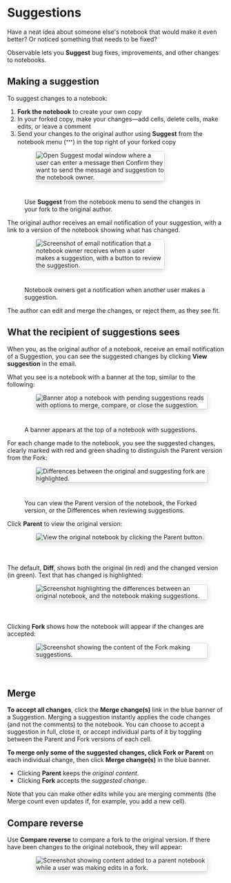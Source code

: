 # Suggestions

Have a neat idea about someone else's notebook that would make it even better? Or noticed something that needs to be fixed?

Observable lets you **Suggest** bug fixes, improvements, and other changes to notebooks.

## Making a suggestion

To suggest changes to a notebook: 

1. **Fork the notebook** to create your own copy
2. In your forked copy, make your changes—add cells, delete cells, make edits, or leave a comment
3. Send your changes to the original author using **Suggest** from the notebook menu (<svg width="16" height="16" viewBox="0 0 16 16" fill="none" style="display: inline !important;"><path fillRule="evenodd" clipRule="evenodd" d="M4.5 8C4.5 8.82843 3.82843 9.5 3 9.5C2.17157 9.5 1.5 8.82843 1.5 8C1.5 7.17157 2.17157 6.5 3 6.5C3.82843 6.5 4.5 7.17157 4.5 8ZM9.5 8C9.5 8.82843 8.82843 9.5 8 9.5C7.17157 9.5 6.5 8.82843 6.5 8C6.5 7.17157 7.17157 6.5 8 6.5C8.82843 6.5 9.5 7.17157 9.5 8ZM14.5 8C14.5 8.82843 13.8284 9.5 13 9.5C12.1716 9.5 11.5 8.82843 11.5 8C11.5 7.17157 12.1716 6.5 13 6.5C13.8284 6.5 14.5 7.17157 14.5 8Z" fill="currentColor"/></svg>) in the top right of your forked copy

<figure>
  <img
    style="border-radius:2px;box-shadow:0 4px 12px rgba(0,0,0,0.15), 0 0 0 1px rgba(0, 0, 0, 0.1);margin-left:27px;margin-bottom:40px;max-width: 70%"
    src="/collaborating/suggestions/sendSuggestionModal.png" alt="Open Suggest modal window where a user can enter a message then Confirm they want to send the message and suggestion to the notebook owner."
  />
  <figcaption>Use <b>Suggest</b> from the notebook menu to send the changes in your fork to the original author.</figcaption>
</figure>

The original author receives an email notification of your suggestion, with a link to a version of the notebook showing what has changed.

<figure>
  <img
    style="border-radius:2px;box-shadow:0 4px 12px rgba(0,0,0,0.15), 0 0 0 1px rgba(0, 0, 0, 0.1);margin-left:27px;margin-bottom:40px;max-width: 70%"
    src="/collaborating/suggestions/emailNotificationForSuggestion.png" alt="Screenshot of email notification that a notebook owner receives when a user makes a suggestion, with a button to review the suggestion."
  />
  <figcaption>Notebook owners get a notification when another user makes a suggestion.</figcaption>
</figure>

The author can edit and merge the changes, or reject them, as they see fit.

## What the recipient of suggestions sees

When you, as the original author of a notebook, receive an email notification of a Suggestion, you can see the suggested changes by clicking **View suggestion** in the email.

What you see is a notebook with a banner at the top, similar to the following:

<figure>
  <img
    style="border-radius:2px;box-shadow:0 4px 12px rgba(0,0,0,0.15), 0 0 0 1px rgba(0, 0, 0, 0.1);margin-left:27px;margin-bottom:40px;max-width: ${width}"
    src="/collaborating/suggestions/suggestionBanner.png" alt="Banner atop a notebook with pending suggestions reads with options to merge, compare, or close the suggestion."
  />
  <figcaption>A banner appears at the top of a notebook with suggestions.</figcaption>
</figure>

For each change made to the notebook, you see the suggested changes, clearly marked with red and green shading to distinguish the Parent version from the Fork:

<figure>
  <img
    style="border-radius:2px;box-shadow:0 4px 12px rgba(0,0,0,0.15), 0 0 0 1px rgba(0, 0, 0, 0.1);margin-left:27px;margin-bottom:40px;max-width: ${width}"
    src="/collaborating/suggestions/changedInForkVersion.png" alt="Differences between the original and suggesting fork are highlighted."
  />
  <figcaption>You can view the Parent version of the notebook, the Forked version, or the Differences when reviewing suggestions.</figcaption>
</figure>

Click **Parent** to view the original version:

<figure>
  <img
    style="border-radius:2px;box-shadow:0 4px 12px rgba(0,0,0,0.15), 0 0 0 1px rgba(0, 0, 0, 0.1);margin-left:27px;margin-bottom:40px;max-width: ${width}"
    src="/collaborating/suggestions/parent.png" alt="View the original notebook by clicking the Parent button."
  />
</figure>

The default, **Diff**, shows both the original (in red) and the changed version (in green). Text that has changed is highlighted:

<figure>
  <img
    style="border-radius:2px;box-shadow:0 4px 12px rgba(0,0,0,0.15), 0 0 0 1px rgba(0, 0, 0, 0.1);margin-left:27px;margin-bottom:40px;max-width: ${width}"
    src="/collaborating/suggestions/diff.png" alt="Screenshot highlighting the differences between an original notebook, and the notebook making suggestions."
  />
</figure>

Clicking **Fork** shows how the notebook will appear if the changes are accepted:

<figure>
  <img
    style="border-radius:2px;box-shadow:0 4px 12px rgba(0,0,0,0.15), 0 0 0 1px rgba(0, 0, 0, 0.1);margin-left:27px;margin-bottom:40px;max-width: ${width}"
    src="/collaborating/suggestions/fork.png" alt="Screenshot showing the content of the Fork making suggestions."
  />
</figure>

## Merge

**To accept all changes**, click the **Merge change(s)** link in the blue banner of a Suggestion. Merging a suggestion instantly applies the code changes (and not the comments) to the notebook. You can choose to accept a suggestion in full, close it, or accept individual parts of it by toggling between the Parent and Fork versions of each cell.

**To merge only some of the suggested changes, click Fork or Parent** on each individual change, then click **Merge change(s)** in the blue banner.

- Clicking **Parent** keeps the *original content*.
- Clicking **Fork** accepts the *suggested change*.

Note that you can make other edits while you are merging comments (the Merge count even updates if, for example, you add a new cell).

## Compare reverse

Use **Compare reverse** to compare a fork to the original version. If there have been changes to the original notebook, they will appear:

<figure>
  <img
    style="border-radius:2px;box-shadow:0 4px 12px rgba(0,0,0,0.15), 0 0 0 1px rgba(0, 0, 0, 0.1);margin-left:27px;margin-bottom:40px;max-width: ${width}"
    src="/collaborating/suggestions/addedInParent.png" alt="Screenshot showing content added to a parent notebook while a user was making edits in a fork."
  />
</figure>